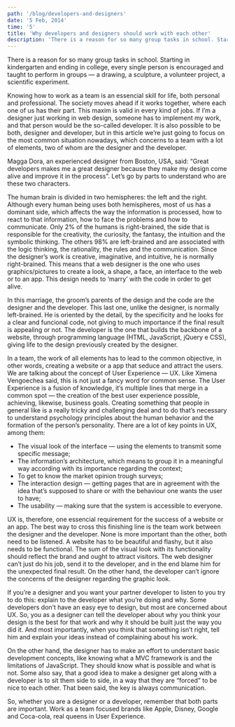 ```yaml
---
path: '/blog/developers-and-designers'
date: '5 Feb, 2014'
time: '5'
title: 'Why developers and designers should work with each other'
description: 'There is a reason for so many group tasks in school. Starting in kindergarten and ending in college, every single person is encouraged and taught to perform in groups — a drawing, a sculpture, a volunteer project, a scientific experiment.'
---
```


There is a reason for so many group tasks in school. Starting in kindergarten and ending in college, every single person is encouraged and taught to perform in groups — a drawing, a sculpture, a volunteer project, a scientific experiment.

Knowing how to work as a team is an essencial skill for life, both personal and professional. The society moves ahead if it works together, where each one of us has their part. This maxim is valid in every kind of jobs. If I’m a designer just working in web design, someone has to implement my work, and that person would be the so-called developer. It is also possible to be both, designer and developer, but in this article we’re just going to focus on the most common situation nowadays, which concerns to a team with a lot of elements, two of whom are the designer and the developer.

Magga Dora, an experienced designer from Boston, USA, said: “Great developers makes me a great designer because they make my design come alive and improve it in the process”. Let’s go by parts to understand who are these two characters.

The human brain is divided in two hemispheres: the left and the right. Although every human being uses both hemispheres, most of us has a dominant side, which affects the way the information is processed, how to react to that information, how to face the problems and how to communicate. Only 2% of the humans is right-brained, the side that is responsible for the creativity, the curiosity, the fantasy, the intuition and the symbolic thinking. The others 98% are left-brained and are associated with the logic thinking, the rationality, the rules and the communication. Since the designer’s work is creative, imaginative, and intuitive, he is normally right-brained. This means that a web designer is the one who uses graphics/pictures to create a look, a shape, a face, an interface to the web or to an app. This design needs to ‘marry’ with the code in order to get alive.

In this marriage, the groom’s parents of the design and the code are the designer and the developer. This last one, unlike the designer, is normally left-brained. He is oriented by the detail, by the specificity and he looks for a clear and funcional code, not giving to much importance if the final result is appealing or not. The developer is the one that builds the backbone of a website, through programming language (HTML, JavaScript, jQuery e CSS), giving life to the design previously created by the designer.

In a team, the work of all elements has to lead to the common objective, in other words, creating a website or a app that seduce and attract the users. We are talking about the concept of User Experience — UX. Like Ximena Vengoechea said, this is not just a fancy word for common sense. The User Experience is a fusion of knowledge, it’s multiple lines that merge in a common spot — the creation of the best user experience possible, achieving, likewise, business goals. Creating something that people in general like is a really tricky and challenging deal and to do that’s necessary to understand psychology principles about the human behavior and the formation of the person’s personality. There are a lot of key points in UX, among them:

* The visual look of the interface — using the elements to transmit some specific message;
* The information’s architecture, which means to group it in a meaningful way according with its importance regarding the context;
* To get to know the market opinion trough surveys;
* The interaction design — getting pages that are in agreement with the idea that’s supposed to share or with the behaviour one wants the user to have;
* The usability — making sure that the system is accessible to everyone.

UX is, therefore, one essencial requirement for the success of a website or an app. The best way to cross this finishing line is the team work between the designer and the developer. None is more important than the other, both need to be listened. A website has to be beautiful and flashy, but it also needs to be functional. The sum of the visual look with its functionality should reflect the brand and ought to attract visitors. The web designer can’t just do his job, send it to the developer, and in the end blame him for the unexpected final result. On the other hand, the developer can’t ignore the concerns of the designer regarding the graphic look.

If you’re a designer and you want your partner developer to listen to you try to do this: explain to the developer what you’re doing and why. Some developers don’t have an easy eye to design, but most are concerned about UX. So, you as a designer can tell the developer about why you think your design is the best for that work and why it should be built just the way you did it. And most importantly, when you think that something isn’t right, tell him and explain your ideas instead of complaining about his work.

On the other hand, the designer has to make an effort to understant basic development concepts, like knowing what a MVC framework is and the limitations of JavaScript. They should know what is possible and what is not. Some also say, that a good idea to make a designer get along with a developer is to sit them side to side, in a way that they are “forced” to be nice to each other. That been said, the key is always communication.

So, whether you are a designer or a developer, remember that both parts are important. Work as a team focused brands like Apple, Disney, Google and Coca-cola, real queens in User Experience.